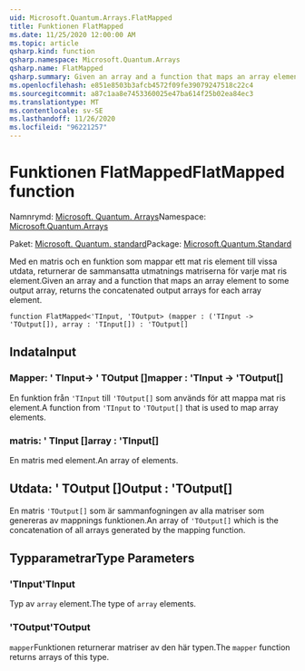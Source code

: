```yaml
---
uid: Microsoft.Quantum.Arrays.FlatMapped
title: Funktionen FlatMapped
ms.date: 11/25/2020 12:00:00 AM
ms.topic: article
qsharp.kind: function
qsharp.namespace: Microsoft.Quantum.Arrays
qsharp.name: FlatMapped
qsharp.summary: Given an array and a function that maps an array element to some output array, returns the concatenated output arrays for each array element.
ms.openlocfilehash: e851e8503b3afcb4572f09fe39079247518c22c4
ms.sourcegitcommit: a87c1aa8e7453360025e47ba614f25b02ea84ec3
ms.translationtype: MT
ms.contentlocale: sv-SE
ms.lasthandoff: 11/26/2020
ms.locfileid: "96221257"
---
```

# <a name="flatmapped-function"></a><span data-ttu-id="2330d-102">Funktionen FlatMapped</span><span class="sxs-lookup"><span data-stu-id="2330d-102">FlatMapped function</span></span>

<span data-ttu-id="2330d-103">Namnrymd: [Microsoft. Quantum. Arrays](xref:Microsoft.Quantum.Arrays)</span><span class="sxs-lookup"><span data-stu-id="2330d-103">Namespace: [Microsoft.Quantum.Arrays](xref:Microsoft.Quantum.Arrays)</span></span>

<span data-ttu-id="2330d-104">Paket: [Microsoft. Quantum. standard](https://nuget.org/packages/Microsoft.Quantum.Standard)</span><span class="sxs-lookup"><span data-stu-id="2330d-104">Package: [Microsoft.Quantum.Standard](https://nuget.org/packages/Microsoft.Quantum.Standard)</span></span>


<span data-ttu-id="2330d-105">Med en matris och en funktion som mappar ett mat ris element till vissa utdata, returnerar de sammansatta utmatnings matriserna för varje mat ris element.</span><span class="sxs-lookup"><span data-stu-id="2330d-105">Given an array and a function that maps an array element to some output array, returns the concatenated output arrays for each array element.</span></span>

```qsharp
function FlatMapped<'TInput, 'TOutput> (mapper : ('TInput -> 'TOutput[]), array : 'TInput[]) : 'TOutput[]
```


## <a name="input"></a><span data-ttu-id="2330d-106">Indata</span><span class="sxs-lookup"><span data-stu-id="2330d-106">Input</span></span>

### <a name="mapper--tinput---toutput"></a><span data-ttu-id="2330d-107">Mapper: ' TInput-> ' TOutput []</span><span class="sxs-lookup"><span data-stu-id="2330d-107">mapper : 'TInput -> 'TOutput[]</span></span>

<span data-ttu-id="2330d-108">En funktion från `'TInput` till `'TOutput[]` som används för att mappa mat ris element.</span><span class="sxs-lookup"><span data-stu-id="2330d-108">A function from `'TInput` to `'TOutput[]` that is used to map array elements.</span></span>


### <a name="array--tinput"></a><span data-ttu-id="2330d-109">matris: ' TInput []</span><span class="sxs-lookup"><span data-stu-id="2330d-109">array : 'TInput[]</span></span>

<span data-ttu-id="2330d-110">En matris med element.</span><span class="sxs-lookup"><span data-stu-id="2330d-110">An array of elements.</span></span>



## <a name="output--toutput"></a><span data-ttu-id="2330d-111">Utdata: ' TOutput []</span><span class="sxs-lookup"><span data-stu-id="2330d-111">Output : 'TOutput[]</span></span>

<span data-ttu-id="2330d-112">En matris `'TOutput[]` som är sammanfogningen av alla matriser som genereras av mappnings funktionen.</span><span class="sxs-lookup"><span data-stu-id="2330d-112">An array of `'TOutput[]` which is the concatenation of all arrays generated by the mapping function.</span></span>

## <a name="type-parameters"></a><span data-ttu-id="2330d-113">Typparametrar</span><span class="sxs-lookup"><span data-stu-id="2330d-113">Type Parameters</span></span>

### <a name="tinput"></a><span data-ttu-id="2330d-114">'TInput</span><span class="sxs-lookup"><span data-stu-id="2330d-114">'TInput</span></span>

<span data-ttu-id="2330d-115">Typ av `array` element.</span><span class="sxs-lookup"><span data-stu-id="2330d-115">The type of `array` elements.</span></span>
### <a name="toutput"></a><span data-ttu-id="2330d-116">'TOutput</span><span class="sxs-lookup"><span data-stu-id="2330d-116">'TOutput</span></span>

<span data-ttu-id="2330d-117">`mapper`Funktionen returnerar matriser av den här typen.</span><span class="sxs-lookup"><span data-stu-id="2330d-117">The `mapper` function returns arrays of this type.</span></span>